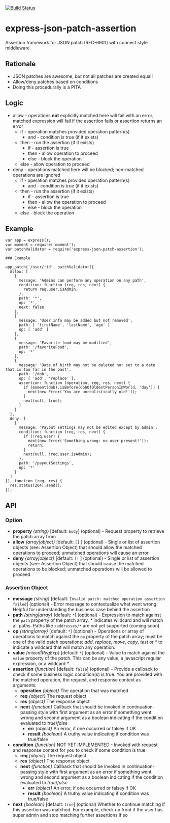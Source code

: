 
[![Build Status](https://travis-ci.org/matmar10/express-json-patch-assertion.svg?branch=master)](https://travis-ci.org/matmar10/express-json-patch-assertion)



# express-json-patch-assertion

Assertion framework for JSON patch (RFC-6901) with connect style middleware

## Rationale

* JSON patches are awesome, _but_ not all patches are created equal!
* Allow/deny patches based on conditions
* Doing this procedurally is a PITA

## Logic

* allow - operations **not** explicitly matched here will fail with an error; matched expression will fail if the assertion fails or assertion returns an error
  * if - operation matches provided operation pattern(s)
    * and - condition is true (if it exists)
  * then - run the assertion (if it exists)
    * if - assertion is true
    * then - allow operation to proceed
    * else - block the operation
  * else - allow operation to proceed
* deny - operations matched here will be blocked; non-matched operations are ignored
  * if - operation matches provided operation pattern(s)
    * and - condition is true (if it exists)
  * then - run the assertion (if it exists)
    * if - assertion is true
    * then - allow the operation to proceed
    * else - block the operation
  * else - block the operation

## Example

```
var app = express();
var moment = require('moment');
var patchValidator = require('express-json-patch-assertion');

### Example

app.patch('/user/:id', patchValidator({
  allow: [
    {
      message: 'Admins can perform any operation on any path',
      condition: function (req, res, next) {
        return req.user.isAdmin;
      },
      path: '*',
      op: '*',
      next: false
    },
    {
      message: 'User info may be added but not removed',
      path: [ 'firstName', 'lastName', 'age' ]
      op: [ 'add' ]
    },
    {
      message: 'Favorite food may be modified',
      path: '/favoriteFood',
      op: '*'
    },
    {
      message: 'Date of birth may not be deleted nor set to a date that is too far in the past',
      path: '/dob',
      op: [ 'add', 'replace' ],
      assertion: function (operation, req, res, next) {
        if (moment(dob).isBefore(dobOfOldestPersonInWorld, 'day')) {
          next(new Error('You are unrealistically old!'));
        }
        next(null, true);
      }
    }
  ],
  deny: [
    {
      message: 'Payout settings may not be edited except by admin',
      condition: function (req, res, next) {
        if (!req.user) {
          next(new Error('Something wrong: no user present!'));
          return;
        }
        next(null, !req.user.isAdmin);
      },
      path: '/payoutSettings',
      op: '*'
    }
  ]
}), function (req, res) {
  res.status(204).send();
});

```

## API

### Option

* **property** _{string}_ [default: `body`] (optional) - Request property to retrieve the patch array from
* **allow** _{array|object}_ [default: `[]` ] (optional) - Single or list of assertion objects (see: Assertion Object) that should allow the matched operations to proceed; unmatched operations will cause an error
* **deny** _{array|object}_ [default: `[]` ] (optional) - Single or list of assertion objects (see: Assertion Object) that should cause the matched operations to be blocked; unmatched operations will be allowed to proceed

### Assertion Object

* **message** _{string}_ [default: `Invalid patch: matched operation assertion failed`] (optional) - Error message to contextualize what went wrong. Helpful for understanding the business case behind the assertion
* **path** _{string|array}_ [default: `*`] (optional) - Expression to match against the `path` property of the patch array. _*_ indicates wildcard and will match all paths. Paths like `/addresses/*` are not yet supported (coming soon).
* **op** _{string|array}_ [default: `*`] (optional) - Operations or array of operations to match against the `op` property of the patch array; must be one of the valid patch operations: _add_, _replace_, _move_, _copy_, _test_ or _*_ to indicate a wildcard that will match any operation.
* **value** _{mixed|RegExp}_ [default: `*`] (optional) - Value to match against the `value` property of the patch. This can be any value, a javascript regular expression, or a wildcard _*_
* **assertion** _{function}_ [default: `false`] (optional) - Provide a callback to check if some business logic condition(s) is true. You are provided with the matched operation, the request, and response context as arguments:
	* **operation** _{object}_ The operation that was matched
	* **req** _{object}_ The request object
	* **res** _{object}_ The response object
	* **next** _{function}_ Callback that should be invoked in continuation-passing style with first argument as an error if something went wrong and second argument as a boolean indicating if the condition evaluated to _true_/_false_
		* **err** _{object}_ An error, if one occurred or falsey if OK
		* **result** _{boolean}_ A truthy value indicating if condition was true/false
* **condition** _{function}_ NOT YET IMPLEMENTED - Invoked with request and response context for you to check if some condition is true
	* **req** _{object}_ The request object
	* **res** _{object}_ The response object
	* **next** _{function}_ Callback that should be invoked in continuation-passing style with first argument as an error if something went wrong and second argument as a boolean indicating if the condition evaluated to _true_/_false_
		* **err** _{object}_ An error, if one occurred or falsey if OK
		* **result** _{boolean}_ A truthy value indicating if condition was true/false
* **next** _{boolean}_ [default: `true`] (optional) Whether to continue matching if this assertion was matched. For example, check up front if the user has super admin and stop matching further assertions if so
